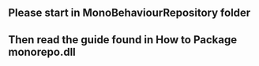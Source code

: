 ## Please start in MonoBehaviourRepository folder

## Then read the guide found in How to Package monorepo.dll